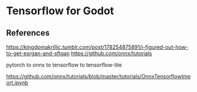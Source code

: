 # Tensorflow for Godot

## References

https://kingdomakrillic.tumblr.com/post/178254875891/i-figured-out-how-to-get-esrgan-and-sftgan
https://github.com/onnx/tutorials

pytorch to onnx to tensorflow to tensorflow-lite

https://github.com/onnx/tutorials/blob/master/tutorials/OnnxTensorflowImport.ipynb
